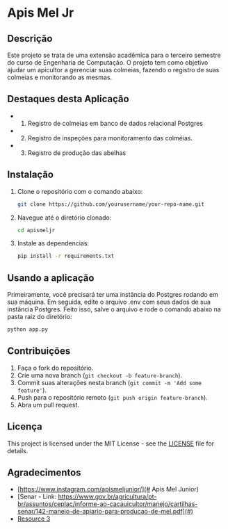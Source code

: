 # Apis Mel Jr

## Descrição

Este projeto se trata de uma extensão acadêmica para o terceiro semestre do curso de Engenharia de Computação. O projeto tem como objetivo ajudar um apicultor a gerenciar suas colmeias, fazendo o registro de suas colmeias e monitorando as mesmas. 

## Destaques desta Aplicação

- 1. Registro de colmeias em banco de dados relacional Postgres
- 2. Registro de inspeções para monitoramento das colméias.
- 3. Registro de produção das abelhas

## Instalação

1. Clone o repositório com o comando abaixo:
    ```bash
    git clone https://github.com/yourusername/your-repo-name.git
    ```
2. Navegue até o diretório clonado:
    ```bash
    cd apismeljr
    ```
3. Instale as dependencias:
    ```bash
    pip install -r requirements.txt
    ```

## Usando a aplicação

Primeiramente, você precisará ter uma instância do Postgres rodando em sua máquina.
Em seguida, edite o arquivo .env com seus dados de sua instância Postgres. Feito isso, salve o arquivo e rode o comando abaixo na pasta raiz do diretório:
```bash
python app.py
```

## Contribuições

1. Faça o fork do repositório.
2. Crie uma nova branch (`git checkout -b feature-branch`).
3. Commit suas alterações nesta branch (`git commit -m 'Add some feature'`).
4. Push para o repositório remoto (`git push origin feature-branch`).
5. Abra um pull request.

## Licença

This project is licensed under the MIT License - see the [LICENSE](LICENSE) file for details.

## Agradecimentos

- [https://www.instagram.com/apismeljunior/](# Apis Mel Junior)
- [Senar - Link: https://www.gov.br/agricultura/pt-br/assuntos/ceplac/informe-ao-cacauicultor/manejo/cartilhas-senar/142-manejo-de-apiario-para-producao-de-mel.pdf](#)
- [Resource 3](#)
